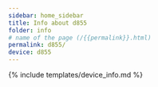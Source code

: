 ```yaml
---
sidebar: home_sidebar
title: Info about d855
folder: info
# name of the page (/{{permalink}}.html)
permalink: d855/
device: d855
---
```

{% include templates/device_info.md %}
